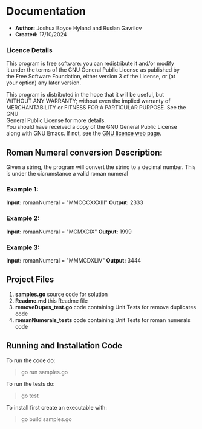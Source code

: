 # Documentation
* **Author:** Joshua Boyce Hyland and Ruslan Gavrilov
* **Created:** 17/10/2024


### Licence Details
This program is free software: you can redistribute it and/or modify  
it under the terms of the GNU General Public License as published by  
the Free Software Foundation, either version 3 of the License, or (at  
your option) any later version.
 
This program is distributed in the hope that it will be useful, but  
WITHOUT ANY WARRANTY; without even the implied warranty of  
MERCHANTABILITY or FITNESS FOR A PARTICULAR PURPOSE.  See the GNU  
General Public License for more details.  
You should have received a copy of the GNU General Public License  
along with GNU Emacs.  If not, see the [GNU licence web page](http://www.gnu.org/licenses/).  

##  Roman Numeral conversion Description:
Given a string, the program will convert the string to a decimal number. This is under the cicrumstance  a valid roman numeral

### Example 1:
 **Input:** romanNumeral = "MMCCCXXXIII" 
 **Output:** 2333 
 
###  Example 2:
 **Input:** romanNumeral = "MCMXCIX" 
 **Output:** 1999
 
### Example 3:
 **Input:** romanNumeral = "MMMCDXLIV" 
 **Output:** 3444

## Project Files
1. **samples.go** source code for solution
2. **Readme.md** this Readme file
3. **removeDupes_test.go** code containing Unit Tests for remove duplicates code
4. **romanNumerals_tests** code containing Unit Tests for roman numerals code

## Running and Installation Code
To run the code do:
> go run samples.go

To run the tests do:
> go test 

To install first create an executable with:
> go build samples.go